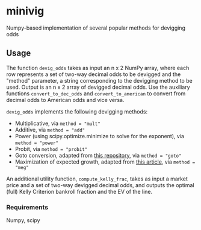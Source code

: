 # minivig
Numpy-based implementation of several popular methods for devigging odds

## Usage
The function `devig_odds` takes as input an n x 2 NumPy array, where each row represents a set of two-way decimal odds to be devigged and the "method" parameter, a string corresponding to the devigging method to be used.
Output is an n x 2 array of devigged decimal odds. Use the auxiliary functions `convert_to_dec_odds` and `convert_to_american` to convert from decimal odds to American odds and vice versa.

`devig_odds` implements the following devigging methods:
- Multiplicative, via `method = "mult"`
- Additive, via `method = "add"`
- Power (using scipy.optimize.minimize to solve for the exponent), via `method = "power"`
- Probit, via `method = "probit"`
- Goto conversion, adapted from [this repository](https://github.com/gotoConversion/goto_conversion), via `method = "goto"`
- Maximization of expected growth, adapted from [this article](https://www.pinnacle.com/en/betting-articles/betting-strategy/why-the-favourite-longshot-bias-is-not-a-bias/qjb2prcq4q96nftd), via `method = "meg"`

An additional utility function, `compute_kelly_frac`, takes as input a market price and a set of two-way devigged decimal odds, and outputs the optimal (full) Kelly Criterion bankroll fraction and the EV of the line.

### Requirements
Numpy, scipy
